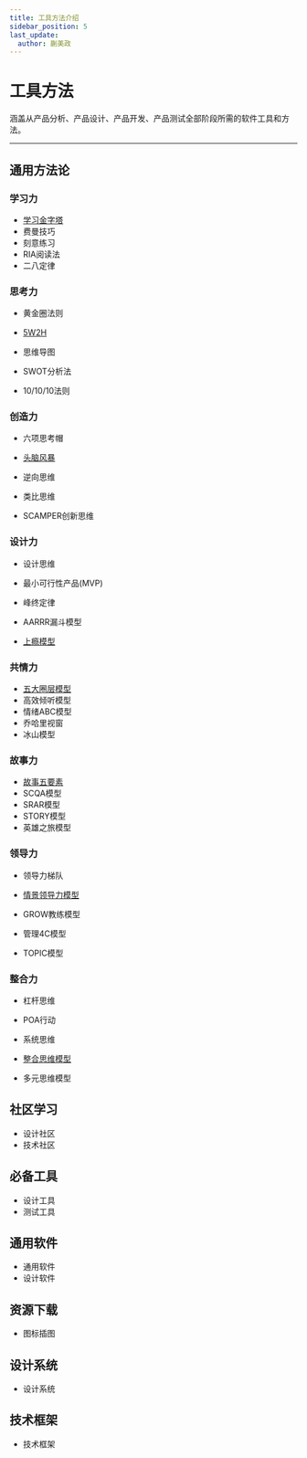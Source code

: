 ```yaml
---
title: 工具方法介绍
sidebar_position: 5
last_update:
  author: 蒯美政
---
```


# 工具方法

涵盖从产品分析、产品设计、产品开发、产品测试全部阶段所需的软件工具和方法。

------

## 通用方法论

### 学习力

- [学习金字塔](./method/learning/学习金字塔)　
- 费曼技巧
- 刻意练习
- RIA阅读法
- 二八定律

### 思考力

- 黄金圈法则

- [5W2H](./method/thought/5W2H)　
- 思维导图
- SWOT分析法
- 10/10/10法则

### 创造力

- 六项思考帽

- [头脑风暴](./method/creation/头脑风暴)
- 逆向思维
- 类比思维
- SCAMPER创新思维

### 设计力

- 设计思维
- 最小可行性产品(MVP)
- 峰终定律
- AARRR漏斗模型

- [上瘾模型](./method/design/上瘾模型)

### 共情力

- [五大圈层模型](./method/empathy/五大圈层模型)
- 高效倾听模型
- 情绪ABC模型
- 乔哈里视窗
- 冰山模型

### 故事力

- [故事五要素](./method/story/故事五要素)
- SCQA模型
- SRAR模型
- STORY模型
- 英雄之旅模型

### 领导力

- 领导力梯队

- [情景领导力模型](./method/lead/情景领导力模型)
- GROW教练模型
- 管理4C模型
- TOPIC模型

### 整合力

- 杠杆思维
- POA行动
- 系统思维

- [整合思维模型](./method/integrate/整合思维模型)
- 多元思维模型

## 社区学习

- 设计社区
- 技术社区

## 必备工具

- 设计工具
- 测试工具

## 通用软件

- 通用软件
- 设计软件

## 资源下载

- 图标插图

## 设计系统

- 设计系统

## 技术框架

- 技术框架
